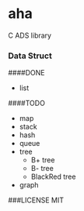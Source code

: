 aha
===
C ADS library

### Data Struct

####DONE
* list

####TODO

* map
* stack
* hash
* queue
* tree
	* B+ tree
	* B- tree
	* BlackRed tree
* graph


###LICENSE
MIT